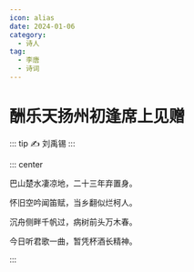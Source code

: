 ```yaml
---
icon: alias
date: 2024-01-06
category:
  - 诗人
tag:
  - 李唐
  - 诗词
---
```


# 酬乐天扬州初逢席上见赠

<!-- more -->

::: tip ✍️
刘禹锡
:::


::: center 

巴山楚水凄凉地，二十三年弃置身。

怀旧空吟闻笛赋，当乡翻似烂柯人。

沉舟侧畔千帆过，病树前头万木春。

今日听君歌一曲，暂凭杯酒长精神。

:::